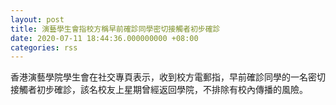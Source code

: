 ```yaml
---
layout: post
title: 演藝學生會指校方稱早前確診同學密切接觸者初步確診
date: 2020-07-11 18:44:36.000000000 +08:00
categories: rss
---
```


香港演藝學院學生會在社交專頁表示，收到校方電郵指，早前確診同學的一名密切接觸者初步確診，該名校友上星期曾經返回學院，不排除有校內傳播的風險。
